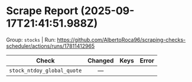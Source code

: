 # Scrape Report (2025-09-17T21:41:51.988Z)

Group: `stocks`  |  Run: https://github.com/AlbertoRoca96/scraping-checks-scheduler/actions/runs/17811412965

| Check | Changed | Keys | Error |
|---|:---:|:--|:--|
| `stock_ntdoy_global_quote` | — |  |  |
